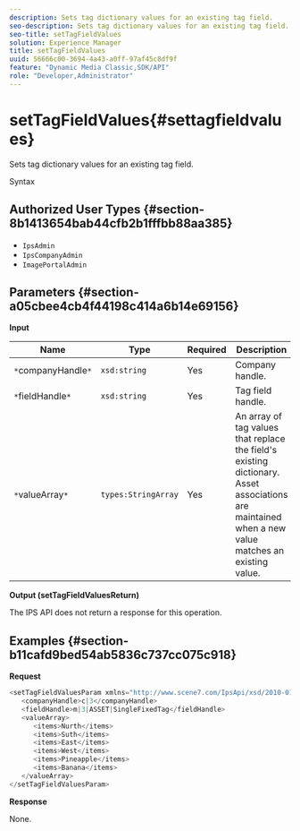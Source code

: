 ```yaml
---
description: Sets tag dictionary values for an existing tag field.
seo-description: Sets tag dictionary values for an existing tag field.
seo-title: setTagFieldValues
solution: Experience Manager
title: setTagFieldValues
uuid: 56666c00-3694-4a43-a0ff-97af45c8df9f
feature: "Dynamic Media Classic,SDK/API"
role: "Developer,Administrator"
---
```


# setTagFieldValues{#settagfieldvalues}

Sets tag dictionary values for an existing tag field.

 Syntax 

## Authorized User Types {#section-8b1413654bab44cfb2b1fffbb88aa385}

* `IpsAdmin` 
* `IpsCompanyAdmin` 
* `ImagePortalAdmin`

## Parameters {#section-a05cbee4cb4f44198c414a6b14e69156}

**Input** 

|  Name  | Type  | Required  | Description  |
|---|---|---|---|
|  `*`companyHandle`*`  | `xsd:string`  | Yes  | Company handle.  |
|  `*`fieldHandle`*`  | `xsd:string`  | Yes  | Tag field handle.  |
|  `*`valueArray`*`  | `types:StringArray`  | Yes  | An array of tag values that replace the field's existing dictionary. Asset associations are maintained when a new value matches an existing value.  |

**Output (setTagFieldValuesReturn)**

The IPS API does not return a response for this operation.

## Examples {#section-b11cafd9bed54ab5836c737cc075c918}

**Request** 

```java
<setTagFieldValuesParam xmlns="http://www.scene7.com/IpsApi/xsd/2010-01-31">
   <companyHandle>c|3</companyHandle>
   <fieldHandle>m|3|ASSET|SingleFixedTag</fieldHandle>
   <valueArray>
      <items>Nurth</items>
      <items>Suth</items>
      <items>East</items>
      <items>West</items>
      <items>Pineapple</items>
      <items>Banana</items>
   </valueArray>
</setTagFieldValuesParam>
```

**Response**

None. 
